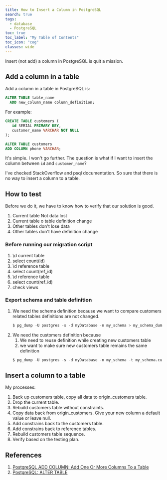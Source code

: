 ```yaml
---
title: How to Insert a Column in PostgreSQL
search: true
tags: 
  - database
  - PostgreSQL
toc: true
toc_label: "My Table of Contents"
toc_icon: "cog"
classes: wide
---
```


Insert (not add) a column in PostgreSQL is quit a mission.

## Add a column in a table

Add a column in a table in PostgreSQL is:

```sql
ALTER TABLE table_name
  ADD new_column_name column_definition;
```
For example:
```sql
CREATE TABLE customers (
   id SERIAL PRIMARY KEY,
   customer_name VARCHAR NOT NULL
);
```

```sql
ALTER TABLE customers 
ADD COLUMN phone VARCHAR;
```

It's simple. I won't go further. The question is what if I want to insert the column between `id` and `customer_name`?

I've checked StackOverflow and psql documentation. So sure that there is no way to insert a column to a table. 


## How to test

Before we do it, we have to know how to verify that our solution is good.

1. Current table Not data lost
2. Current table o table definition change
3. Other tables don't lose data
4. Other tables don't have definition change

### Before running our migration script

1. \d current table
2. select count(id)
3. \d reference table 
4. select count(ref_id)
5. \d reference table 
6. select count(ref_id)
7. check views

### Export schema and table definition

1. We need the schema definition because we want to compare customers related tables definitions are not changed.
    ```sql
    $ pg_dump -U postgres -s -d myDatabase -n my_schema > my_schema_dump.txt
    ```
2. We need the customers definition because
    1. We need to reuse definition while creating new customers table
    2. we want to make sure new customers table remains the same definition
    ```sql
    $ pg_dump -U postgres -s -d myDatabase -n my_schema -t my_schema.customers > customers_dump.txt
    ```


## Insert a column to a table

My processes:
1. Back up customers table, copy all data to origin_customers table.
2. Drop the current table.
3. Rebuild customers table without constraints.
4. Copy data back from origin_customers. Give your new column a default value or leave null.
5. Add constrains back to the customers table.
6. Add constrains back to reference tables.
7. Rebuild customers table sequence.
8. Verify based on the testing plan.


## References

1. [PostgreSQL ADD COLUMN: Add One Or More Columns To a Table](http://www.postgresqltutorial.com/postgresql-add-column/)
2. [PostgreSQL: ALTER TABLE](https://www.postgresql.org/docs/current/sql-altertable.html/)